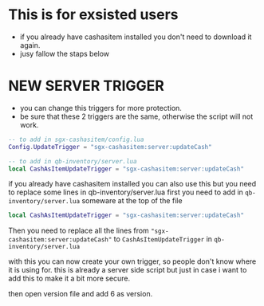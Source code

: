 # This is for exsisted users 
- if you already have cashasitem installed you don't need to download it again.
- jusy fallow the staps below

# NEW SERVER TRIGGER
- you can change this triggers for more protection.
- be sure that these 2 triggers are the same, otherwise the script will not work.
```lua
-- to add in sgx-cashasitem/config.lua
Config.UpdateTrigger = "sgx-cashasitem:server:updateCash" 

-- to add in qb-inventory/server.lua
local CashAsItemUpdateTrigger = "sgx-cashasitem:server:updateCash"
```

if you already have cashasitem installed you can also use this but you need to replace some lines in qb-inventory/server.lua
first you need to add in `qb-inventory/server.lua` someware at the top of the file
```lua
local CashAsItemUpdateTrigger = "sgx-cashasitem:server:updateCash"
```  

Then you need to replace all the lines from `"sgx-cashasitem:server:updateCash"` to `CashAsItemUpdateTrigger` in `qb-inventory/server.lua`

with this you can now create your own trigger, so people don't know where it is using for.
this is already a server side script but just in case i want to add this to make it a bit more secure.

then open version file and add 6 as version.
